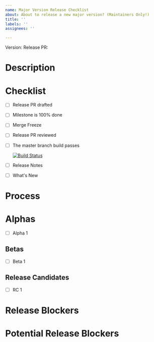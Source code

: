 ```yaml
---
name: Major Version Release Checklist
about: About to release a new major version? (Maintainers Only!)
title: ''
labels: ''
assignees: ''

---
```


Version: <!-- Insert Version Here -->
Release PR: <!-- Insert Release PR Here -->

# Description

<!-- Briefly describe the contents of the version -->

# Checklist

- [ ] Release PR drafted
- [ ] Milestone is 100% done
- [ ] Merge Freeze
- [ ] Release PR reviewed
- [ ] The master branch build passes

    [![Build Status](https://github.com/celery/celery/actions/workflows/python-package.yml/badge.svg)](https://github.com/celery/celery/actions/workflows/python-package.yml)
- [ ] Release Notes
- [ ] What's New

# Process

# Alphas

<!-- Add more as needed -->
- [ ] Alpha 1

## Betas

<!-- Add more as needed -->
- [ ] Beta 1

## Release Candidates

<!-- Add more as needed -->
- [ ] RC 1

# Release Blockers

# Potential Release Blockers
